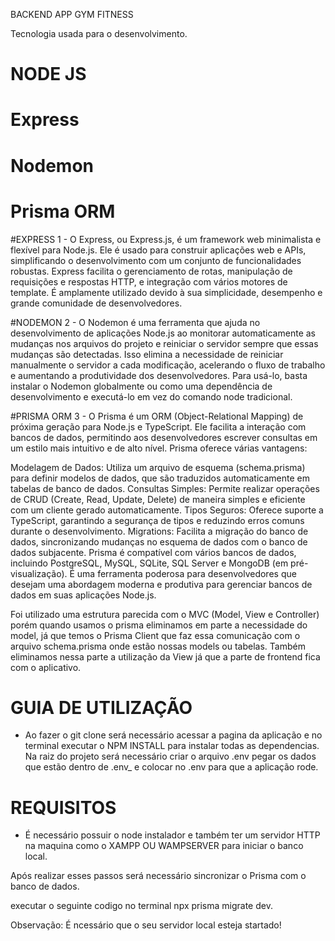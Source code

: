 BACKEND APP GYM FITNESS


Tecnologia usada para o desenvolvimento.

# NODE JS
# Express
# Nodemon
# Prisma ORM

#EXPRESS
 1 - O Express, ou Express.js, é um framework web minimalista e flexível para Node.js.
   Ele é usado para construir aplicações web e APIs, simplificando o desenvolvimento com um conjunto de funcionalidades robustas. 
   Express facilita o gerenciamento de rotas, manipulação de requisições e respostas HTTP, e integração com vários motores de template.
   É amplamente utilizado devido à sua simplicidade, desempenho e grande comunidade de desenvolvedores.

#NODEMON
2 - O Nodemon é uma ferramenta que ajuda no desenvolvimento de aplicações Node.js ao monitorar 
     automaticamente as mudanças nos arquivos do projeto e reiniciar o servidor sempre que essas mudanças são detectadas. 
     Isso elimina a necessidade de reiniciar manualmente o servidor a cada modificação, 
    acelerando o fluxo de trabalho e aumentando a produtividade dos desenvolvedores. Para usá-lo, 
    basta instalar o Nodemon globalmente ou como uma dependência de desenvolvimento e executá-lo em vez do comando node tradicional. 
    
#PRISMA ORM
3 - O Prisma é um ORM (Object-Relational Mapping) de próxima geração para Node.js e TypeScript. Ele facilita a interação com bancos de dados, permitindo aos desenvolvedores escrever consultas em um estilo mais intuitivo e de alto nível. Prisma oferece várias vantagens:

Modelagem de Dados: Utiliza um arquivo de esquema (schema.prisma) para definir modelos de dados, que são traduzidos automaticamente em tabelas de banco de dados.
Consultas Simples: Permite realizar operações de CRUD (Create, Read, Update, Delete) de maneira simples e eficiente com um cliente gerado automaticamente.
Tipos Seguros: Oferece suporte a TypeScript, garantindo a segurança de tipos e reduzindo erros comuns durante o desenvolvimento.
Migrations: Facilita a migração do banco de dados, sincronizando mudanças no esquema de dados com o banco de dados subjacente.
Prisma é compatível com vários bancos de dados, incluindo PostgreSQL, MySQL, SQLite, SQL Server e MongoDB (em pré-visualização). É uma ferramenta poderosa para desenvolvedores que desejam uma abordagem moderna e produtiva para gerenciar bancos de dados em suas aplicações Node.js.


Foi utilizado uma estrutura parecida com o MVC (Model, View e Controller) porém quando usamos o prisma eliminamos em parte a necessidade do model, já que temos o Prisma Client que faz essa comunicação com o arquivo schema.prisma onde estão nossas models ou tabelas.
 Também eliminamos nessa parte a utilização da View já que a parte de frontend fica com o aplicativo.

# GUIA DE UTILIZAÇÃO

- Ao fazer o git clone será necessário acessar a pagina da aplicação e no terminal executar o NPM INSTALL para instalar todas as dependencias.
Na raiz do projeto será necessário criar o arquivo .env pegar os dados que estão dentro de .env_ e colocar no .env para que a aplicação rode.

# REQUISITOS
- É necessário possuir o node instalador e também ter um servidor HTTP na maquina como o XAMPP OU WAMPSERVER para iniciar o banco local.


Após realizar esses passos será necessário sincronizar o Prisma com o banco de dados.

executar o seguinte codigo no terminal npx prisma migrate dev.


Observação: É ncessário que o seu servidor local esteja startado!

